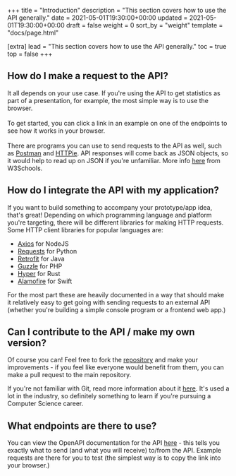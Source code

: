 +++
title = "Introduction"
description = "This section covers how to use the API generally."
date = 2021-05-01T19:30:00+00:00
updated = 2021-05-01T19:30:00+00:00
draft = false
weight = 0
sort_by = "weight"
template = "docs/page.html"

[extra]
lead = "This section covers how to use the API generally."
toc = true
top = false
+++

## How do I make a request to the API?

It all depends on your use case. If you're using the API to get statistics as part of a presentation, for example, the most simple way is to use the browser. <br /><br />To get started, you can click a link in an example on one of the endpoints to see how it works in your browser.<br /><br />
There are programs you can use to send requests to the API as well, such as [Postman](https://www.postman.com/) and [HTTPie](https://httpie.io/). API responses will come back as JSON objects, so it would help to read up on JSON if you're unfamiliar. More info [here](https://www.w3schools.com/js/js_json_intro.asp) from W3Schools.

## How do I integrate the API with my application?

If you want to build something to accompany your prototype/app idea, that's great! Depending on which programming language and platform you're targeting, there will be different libraries for making HTTP requests. Some HTTP client libraries for popular languages are:
- [Axios](https://github.com/axios/axios) for NodeJS
- [Requests](https://github.com/psf/requests) for Python
- [Retrofit](https://github.com/square/retrofit) for Java
- [Guzzle](https://github.com/guzzle/guzzle) for PHP
- [Hyper](https://github.com/hyperium/hyper) for Rust  
- [Alamofire](https://github.com/Alamofire/Alamofire) for Swift

For the most part these are heavily documented in a way that should make it relatively easy to get going with sending requests to an external API (whether you're building a simple console program or a frontend web app.)

## Can I contribute to the API / make my own version?

Of course you can! Feel free to fork the [repository](https://github.com/3sidedcube/bu-hackathon-api) and make your improvements - if you feel like everyone would benefit from them, you can make a pull request to the main repository.

If you're not familiar with Git, read more information about it [here](https://w3schools.com/git/git_intro.asp?remote=github). It's used a lot in the industry, so definitely something to learn if you're pursuing a Computer Science career.

## What endpoints are there to use?

You can view the OpenAPI documentation for the API [here](https://bu-hackathon-api.herokuapp.com/api/v1/docs) - this tells you exactly what to send (and what you will receive) to/from the API. Example requests are there for you to test (the simplest way is to copy the link into your browser.)